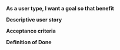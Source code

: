 __As a user type, I want a goal so that benefit__

**Descriptive user story**


**Acceptance criteria**


**Definition of Done**
